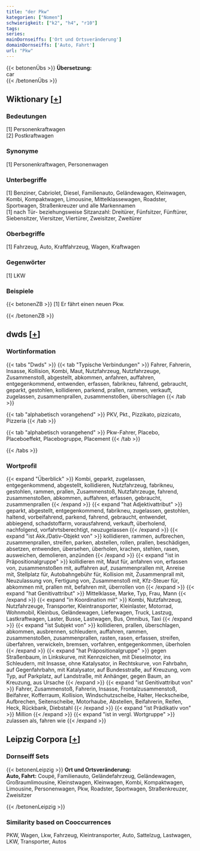 ```yaml
---
title: "der Pkw"
kategorien: ["Nomen"]
schwierigkeit: ["k2", "h4", "r10"]
tags:
series:
mainDornseiffs: ['Ort und Ortsveränderung']
domainDornseiffs: ['Auto, Fahrt']
url: "Pkw"
---
```


{{< betonenÜbs >}}
**Übersetzung:**  
car  
{{< /betonenÜbs >}}

## Wiktionary [[+](https://de.wiktionary.org/wiki/Pkw)]

### Bedeutungen
[1] Personenkraftwagen  
[2] Postkraftwagen  

### Synonyme
[1] Personenkraftwagen, Personenwagen  

### Unterbegriffe
[1] Benziner, Cabriolet, Diesel, Familienauto, Geländewagen, Kleinwagen, Kombi, Kompaktwagen, Limousine, Mittelklassewagen, Roadster, Sportwagen, Straßenkreuzer und alle Markennamen  
[1] nach Tür- beziehungsweise Sitzanzahl: Dreitürer, Fünfsitzer, Fünftürer, Siebensitzer, Viersitzer, Viertürer, Zweisitzer, Zweitürer  

### Oberbegriffe
[1] Fahrzeug, Auto, Kraftfahrzeug, Wagen, Kraftwagen  

### Gegenwörter
[1] LKW  

### Beispiele
{{< betonenZB >}}
[1] Er fährt einen neuen Pkw.  

{{< /betonenZB >}}


## dwds [[+](https://www.dwds.de/wb/Pkw)]

### Wortinformation
{{< tabs "Dwds" >}}
{{< tab "Typische Verbindungen" >}}
Fahrer, Fahrerin, Insasse, Kollision, Kombi, Maut, Nutzfahrzeug, Nutzfahrzeuge, Zusammenstoß, abgestellt, abkommen, anfahren, auffahren, entgegenkommend, entwenden, erfassen, fabrikneu, fahrend, gebraucht, geparkt, gestohlen, kollidieren, parkend, prallen, rammen, verkauft, zugelassen, zusammenprallen, zusammenstoßen, überschlagen
{{< /tab >}}

{{< tab "alphabetisch vorangehend" >}}
PKV, Pkt., Pizzikato, pizzicato, Pizzeria
{{< /tab >}}

{{< tab "alphabetisch vorangehend" >}}
Pkw-Fahrer, Placebo, Placeboeffekt, Placebogruppe, Placement
{{< /tab >}}

{{< /tabs >}}

### Wortprofil
{{< expand "Überblick" >}} Kombi, geparkt, zugelassen, entgegenkommend, abgestellt, kollidieren, Nutzfahrzeug, fabrikneu, gestohlen, rammen, prallen, Zusammenstoß, Nutzfahrzeuge, fahrend, zusammenstoßen, abkommen, auffahren, erfassen, gebraucht, zusammenprallen {{< /expand >}}
{{< expand "hat Adjektivattribut" >}} geparkt, abgestellt, entgegenkommend, fabrikneu, zugelassen, gestohlen, haltend, vorbeifahrend, parkend, fahrend, gebraucht, entwendet, abbiegend, schadstoffarm, vorausfahrend, verkauft, überholend, nachfolgend, vorfahrtsberechtigt, neuzugelassen {{< /expand >}}
{{< expand "ist Akk./Dativ-Objekt von" >}} kollidieren, rammen, aufbrechen, zusammenprallen, streifen, parken, abstellen, rollen, prallen, beschädigen, absetzen, entwenden, übersehen, überholen, krachen, stehlen, rasen, ausweichen, demolieren, anzünden {{< /expand >}}
{{< expand "ist in Präpositionalgruppe" >}} kollidieren mit, Maut für, anfahren von, erfassen von, zusammenstoßen mit, auffahren auf, zusammenprallen mit, Anreise mit, Stellplatz für, Autobahngebühr für, Kollision mit, Zusammenprall mit, Neuzulassung von, Fertigung von, Zusammenstoß mit, Kfz-Steuer für, abkommen mit, prallen mit, befahren mit, überrollen von {{< /expand >}}
{{< expand "hat Genitivattribut" >}} Mittelklasse, Marke, Typ, Frau, Mann {{< /expand >}}
{{< expand "in Koordination mit" >}} Kombi, Nutzfahrzeug, Nutzfahrzeuge, Transporter, Kleintransporter, Kleinlaster, Motorrad, Wohnmobil, Kleinbus, Geländewagen, Lieferwagen, Truck, Lastzug, Lastkraftwagen, Laster, Busse, Lastwagen, Bus, Omnibus, Taxi {{< /expand >}}
{{< expand "ist Subjekt von" >}} kollidieren, prallen, überschlagen, abkommen, ausbrennen, schleudern, auffahren, rammen, zusammenstoßen, zusammenprallen, rasten, rasen, erfassen, streifen, überfahren, verwickeln, bremsen, vorfahren, entgegenkommen, überholen {{< /expand >}}
{{< expand "hat Präpositionalgruppe" >}} gegen Straßenbaum, in Linkskurve, mit Kennzeichen, mit Dieselmotor, ins Schleudern, mit Insasse, ohne Katalysator, in Rechtskurve, von Fahrbahn, auf Gegenfahrbahn, mit Katalysator, auf Bundesstraße, auf Kreuzung, vom Typ, auf Parkplatz, auf Landstraße, mit Anhänger, gegen Baum, an Kreuzung, aus Ursache {{< /expand >}}
{{< expand "ist Genitivattribut von" >}} Fahrer, Zusammenstoß, Fahrerin, Insasse, Frontalzusammenstoß, Beifahrer, Kofferraum, Kollision, Windschutzscheibe, Halter, Heckscheibe, Aufbrechen, Seitenscheibe, Motorhaube, Abstellen, Beifahrerin, Reifen, Heck, Rückbank, Diebstahl {{< /expand >}}
{{< expand "ist Prädikativ von" >}} Million {{< /expand >}}
{{< expand "ist in vergl. Wortgruppe" >}} zulassen als, fahren wie {{< /expand >}}

## Leipzig Corpora [[+](https://corpora.uni-leipzig.de/en/res?word=Pkw&corpusId=deu_newscrawl-public_2018)]

### Dornseiff Sets
{{< betonenLeipzig >}}
**Ort und Ortsveränderung:**  
**Auto, Fahrt:** Coupé, Familienauto, Geländefahrzeug, Geländewagen, Großraumlimousine, Kleinstwagen, Kleinwagen, Kombi, Kompaktwagen, Limousine, Personenwagen, Pkw, Roadster, Sportwagen, Straßenkreuzer, Zweisitzer  

{{< /betonenLeipzig >}}

### Similarity based on Cooccurrences
PKW, Wagen, Lkw, Fahrzeug, Kleintransporter, Auto, Sattelzug, Lastwagen, LKW, Transporter, Autos


